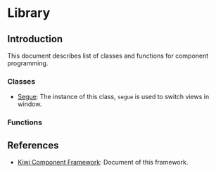 # Library

## Introduction
This document describes list of classes and functions for component programming.

### Classes
* [Segue](https://github.com/steelwheels/KiwiCompnents/blob/master/Document/Class/Segue.md): The instance of this class, `segue` is used to switch views in window. 

### Functions


## References
* [Kiwi Component Framework](https://github.com/steelwheels/KiwiCompnents): Document of this framework.
